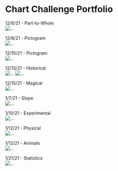 # Chart Challenge Portfolio

12/6/21 - Part-to-Whole  
![...](Part-to-Whole.png "Hours of Sleep per Day")

12/8/21 - Pictogram  
![...](Pictogram.png "Handedness")

12/10/21 - Pictogram  
![...](Pictogram2.png "Likelihood Someone Goes to Prison in Their Lifetime")

12/13/21 - Historical  
![...](Historical.png "Imports and Exports of Scotland by me")
![...](Original-Historical.png "Imports and Exports of Scotland")

12/15/21 - Magical  
![...](Magical.png "Google Analytics Data for the Word Usage of 'Witch' and 'Wizard'")

1/7/21 - Slope  
![...](Slope.png "Changes in World Happiness Report Scores recorded on Wikipedia from 2016 to 2020")

1/10/21 - Experimental  
![...](Experimental.png "Absorbancy vs. Molarity of a solution with data from a Chem 580 lab")

1/12/21 - Physical  
![...](Physical.png "Surface Coverage Distribution of Earth")

1/12/21 - Animals  
![...](Animals.png "Distribution of the Types of Vertibrates with data from https://manoa.hawaii.edu/exploringourfluidearth/biological/fish/what-fish")

1/21/21 - Statistics  
![...](Statistics.png "Student Covid Positivity Rate from Campus Wide Testing with Data from Dr. Patel's Emails")
